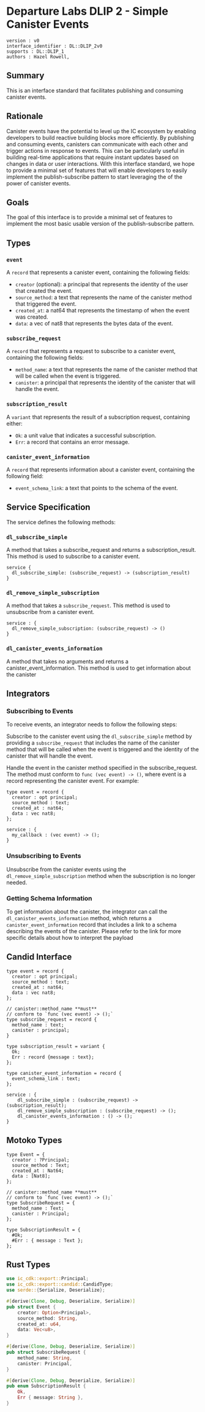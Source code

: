 # Departure Labs DLIP 2 - Simple Canister Events

```
version : v0
interface_identifier : DL::DLIP_2v0
supports : DL::DLIP_1
authors : Hazel Rowell,
```

## Summary
This is an interface standard that facilitates publishing and consuming canister events.

## Rationale
Canister events have the potential to level up the IC ecosystem by enabling developers to build reactive building blocks more efficiently. By publishing and consuming events, canisters can communicate with each other and trigger actions in response to events. This can be particularly useful in building real-time applications that require instant updates based on changes in data or user interactions. With this interface standard, we hope to provide a minimal set of features that will enable developers to easily implement the publish-subscribe pattern to start leveraging the of the power of canister events.

## Goals 
The goal of this interface is to provide a minimal set of features to implement the most basic usable version of the publish-subscribe pattern.

## Types

### `event`

A `record` that represents a canister event, containing the following fields:

- `creator` (optional): a principal that represents the identity of the user that created the event.
- `source_method`: a text that represents the name of the canister method that triggered the event.
- `created_at`: a nat64 that represents the timestamp of when the event was created.
- `data`: a vec of nat8 that represents the bytes data of the event.

### `subscribe_request`
A `record` that represents a request to subscribe to a canister event, containing the following fields:

- `method_name`: a text that represents the name of the canister method that will be called when the event is triggered.
- `canister`: a principal that represents the identity of the canister that will handle the event.

### `subscription_result`
A `variant` that represents the result of a subscription request, containing either:

- `Ok`: a unit value that indicates a successful subscription.
- `Err`: a record that contains an error message.

### `canister_event_information`
A `record` that represents information about a canister event, containing the following field:

- `event_schema_link`: a text that points to the schema of the event.

## Service Specification

The service defines the following methods:

### `dl_subscribe_simple`
A method that takes a subscribe_request and returns a subscription_result. This method is used to subscribe to a canister event.

```candid
service {
  dl_subscribe_simple: (subscribe_request) -> (subscription_result)
}
```

### `dl_remove_simple_subscription`
A method that takes a `subscribe_request`. This method is used to unsubscribe from a canister event.

```candid
service : {
  dl_remove_simple_subscription: (subscribe_request) -> ()
}
```

### `dl_canister_events_information`
A method that takes no arguments and returns a canister_event_information. This method is used to get information about the canister

## Integrators
### Subscribing to Events

To receive events, an integrator needs to follow the following steps:

Subscribe to the canister event using the `dl_subscribe_simple` method by providing a `subscribe_request` that includes the name of the canister method that will be called when the event is triggered and the identity of the canister that will handle the event.

Handle the event in the canister method specified in the subscribe_request. The method must conform to `func (vec event) -> ()`, where event is a record representing the canister event. For example:

```candid
type event = record {
  creator : opt principal;
  source_method : text;
  created_at : nat64;
  data : vec nat8;
};

service : {
  my_callback : (vec event) -> ();
}
```

### Unsubscribing to Events
Unsubscribe from the canister events using the `dl_remove_simple_subscription` method when the subscription is no longer needed.

### Getting Schema Information
To get information about the canister, the integrator can call the `dl_canister_events_information` method, which returns a `canister_event_information` record that includes a link to a schema describing the events of the canister. Please refer to the link for more specific details about how to interpret the payload



## Candid Interface

```candid
type event = record {
  creator : opt principal;
  source_method : text;
  created_at : nat64;
  data : vec nat8;
};

// canister::method_name **must**
// conform to `func (vec event) -> ();`
type subscribe_request = record {
  method_name : text;
  canister : principal;
}

type subscription_result = variant {
  Ok;
  Err : record {message : text};
};

type canister_event_information = record {
  event_schema_link : text;
};

service : {
    dl_subscribe_simple : (subscribe_request) -> (subscription_result);
    dl_remove_simple_subscription : (subscribe_request) -> ();
    dl_canister_events_information : () -> ();
}
```

## Motoko Types

```motoko
type Event = {
  creator : ?Principal;
  source_method : Text;
  created_at : Nat64;
  data : [Nat8];
};

// canister::method_name **must**
// conform to `func (vec event) -> ();`
type SubscribeRequest = {
  method_name : Text;
  canister : Principal;
};

type SubscriptionResult = {
  #Ok;
  #Err : { message : Text };
};
```

## Rust Types 

```rust 
use ic_cdk::export::Principal;
use ic_cdk::export::candid::CandidType;
use serde::{Serialize, Deserialize};

#[derive(Clone, Debug, Deserialize, Serialize)]
pub struct Event {
    creator: Option<Principal>,
    source_method: String,
    created_at: u64,
    data: Vec<u8>,
}

#[derive(Clone, Debug, Deserialize, Serialize)]
pub struct SubscribeRequest {
    method_name: String,
    canister: Principal,
}

#[derive(Clone, Debug, Deserialize, Serialize)]
pub enum SubscriptionResult {
    Ok,
    Err { message: String },
}
```
